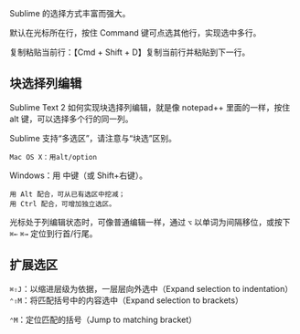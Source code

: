 Sublime 的选择方式丰富而强大。

默认在光标所在行，按住 Command 键可点选其他行，实现选中多行。

复制粘贴当前行：【Cmd + Shift + D】复制当前行并粘贴到下一行。

## 块选择列编辑
Sublime Text 2 如何实现块选择列编辑，就是像 notepad++ 里面的一样，按住 alt 键，可以选择多个行的同一列。

Sublime 支持“多选区”，请注意与“块选”区别。

    Mac OS X：用alt/option

Windows：用 中键（或 Shift+右键）。

    用 Alt 配合，可从已有选区中挖减；  
    用 Ctrl 配合，可增加独立选区。  

光标处于列编辑状态时，可像普通编辑一样，通过 `⌥` 以单词为间隔移位，或按下 `⌘←` `⌘→` 定位到行首/行尾。

## 扩展选区
`⌘⇧J`：以缩进层级为依据，一层层向外选中（Expand selection to indentation）  
`⌃⇧M`：将匹配括号中的内容选中（Expand selection to brackets）  

`⌃M`：定位匹配的括号（Jump to matching bracket）  
